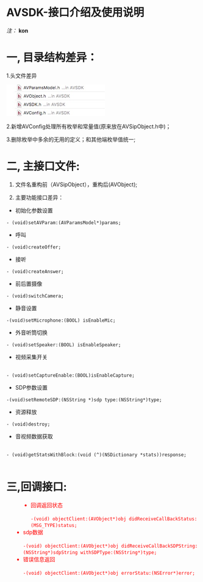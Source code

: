 # AVSDK-接口介绍及使用说明

*注：* **kon**
# 一, 目录结构差异：
1.头文件差异

![AVSDK](https://github.com/hosten1/AVSDK-/blob/master/AVSDKinclude.png)   


2.新增AVConfig处理所有枚举和常量值(原来放在AVSipObject.h中)；

3.删除枚举中多余的无用的定义；和其他端枚举值统一;

# 二, 主接口文件:

1.	文件名重构前（AVSipObject），重构后(AVObject);

2.	主要功能接口差异：


* 初始化参数设置  

```
- (void)setAVParam:(AVParamsModel*)params;

```
* 呼叫

```
- (void)createOffer;

``` 

*  接听

```
- (void)createAnswer;

```

* 前后置摄像


```
- (void)switchCamera; 

```
* 静音设置

``` 
-(void)setMicrophone:(BOOL) isEnableMic;

``` 

* 外音听筒切换

``` 
- (void)setSpeaker:(BOOL) isEnableSpeaker;

``` 

* 视频采集开关

```

- (void)setCaptureEnable:(BOOL)isEnableCapture; 

``` 

* SDP参数设置 

```
-(void)setRemoteSDP:(NSString *)sdp type:(NSString*)type; 

``` 


* 资源释放

``` 
- (void)destroy;

```


* 音视频数据获取

```

- (void)getStatsWithBlock:(void (^)(NSDictionary *stats))response; 


```



# 三,回调接口:

<div class="body">
<ul style="color: red; margin-left: 20px" >
<li style="color: red; margin-left: 20px" >回调返回状态<br>
<code>
-(void) objectClient:(AVObject*)obj didReceiveCallBackStatus:(MSG_TYPE)status;
</code>
</li>
<li>sdp数据<br>
<code>
-(void) objectClient:(AVObject*)obj didReceiveCallBackSDPString:(NSString*)sdpString withSDPType:(NSString*)type; 
</code>
</li>
<li>错误信息返回<br>
<code>
-(void) objectClient:(AVObject*)obj errorStatu:(NSError*)error;
</code>
</li>
</ul>
</div>

